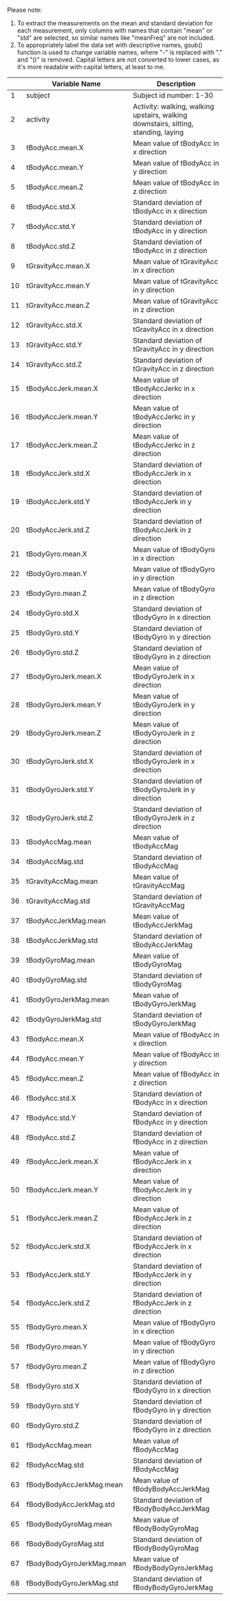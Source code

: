 Please note:

1. To extract the measurements on the mean and standard deviation for each measurement, only columns with names that contain "mean" or "std" are selected, so similar names like "meanFreq" are not included. 
2. To appropriately label the data set with descriptive names, gsub() function is used to change variable names, where "-" is replaced with "." and "()" is removed. Capital letters are not converted to lower cases, as it's more readable with capital letters, at least to me.


|  | Variable Name      |Description                                                                                   |
|---------------|---------------------------|------------------------------------------------------------------------------------|
| 1             | subject                   | Subject id number: 1-30                                                                  |
| 2             | activity                  | Activity: walking, walking upstairs, walking downstairs, sitting, standing, laying |
| 3             | tBodyAcc.mean.X           | Mean value of tBodyAcc in x direction                                              |
| 4             | tBodyAcc.mean.Y           | Mean value of tBodyAcc in y direction                                              |
| 5             | tBodyAcc.mean.Z           | Mean value of tBodyAcc in z direction                                              |
| 6             | tBodyAcc.std.X            | Standard deviation of tBodyAcc in x direction                                      |
| 7             | tBodyAcc.std.Y            | Standard deviation of tBodyAcc in y direction                                      |
| 8             | tBodyAcc.std.Z            | Standard deviation of tBodyAcc in z direction                                      |
| 9             | tGravityAcc.mean.X        | Mean value of tGravityAcc in x direction                                           |
| 10            | tGravityAcc.mean.Y        | Mean value of tGravityAcc in y direction                                           |
| 11            | tGravityAcc.mean.Z        | Mean value of tGravityAcc in z direction                                           |
| 12            | tGravityAcc.std.X         | Standard deviation of tGravityAcc in x direction                                   |
| 13            | tGravityAcc.std.Y         | Standard deviation of tGravityAcc in y direction                                   |
| 14            | tGravityAcc.std.Z         | Standard deviation of tGravityAcc in z direction                                   |
| 15            | tBodyAccJerk.mean.X       | Mean value of tBodyAccJerkc in x direction                                         |
| 16            | tBodyAccJerk.mean.Y       | Mean value of tBodyAccJerkc in y direction                                         |
| 17            | tBodyAccJerk.mean.Z       | Mean value of tBodyAccJerkc in z direction                                         |
| 18            | tBodyAccJerk.std.X        | Standard deviation of tBodyAccJerk in x direction                                  |
| 19            | tBodyAccJerk.std.Y        | Standard deviation of tBodyAccJerk in y direction                                  |
| 20            | tBodyAccJerk.std.Z        | Standard deviation of tBodyAccJerk in z direction                                  |
| 21            | tBodyGyro.mean.X          | Mean value of tBodyGyro in x direction                                             |
| 22            | tBodyGyro.mean.Y          | Mean value of tBodyGyro in y direction                                             |
| 23            | tBodyGyro.mean.Z          | Mean value of tBodyGyro in z direction                                             |
| 24            | tBodyGyro.std.X           | Standard deviation of tBodyGyro in x direction                                     |
| 25            | tBodyGyro.std.Y           | Standard deviation of tBodyGyro in y direction                                     |
| 26            | tBodyGyro.std.Z           | Standard deviation of tBodyGyro in z direction                                     |
| 27            | tBodyGyroJerk.mean.X      | Mean value of tBodyGyroJerk in x direction                                         |
| 28            | tBodyGyroJerk.mean.Y      | Mean value of tBodyGyroJerk in y direction                                         |
| 29            | tBodyGyroJerk.mean.Z      | Mean value of tBodyGyroJerk in z direction                                         |
| 30            | tBodyGyroJerk.std.X       | Standard deviation of tBodyGyroJerk in x direction                                 |
| 31            | tBodyGyroJerk.std.Y       | Standard deviation of tBodyGyroJerk in y direction                                 |
| 32            | tBodyGyroJerk.std.Z       | Standard deviation of tBodyGyroJerk in z direction                                 |
| 33            | tBodyAccMag.mean          | Mean value of tBodyAccMag                                                          |
| 34            | tBodyAccMag.std           | Standard deviation of tBodyAccMag                                                  |
| 35            | tGravityAccMag.mean       | Mean value of tGravityAccMag                                                       |
| 36            | tGravityAccMag.std        | Standard deviation of tGravityAccMag                                               |
| 37            | tBodyAccJerkMag.mean      | Mean value of tBodyAccJerkMag                                                      |
| 38            | tBodyAccJerkMag.std       | Standard deviation of tBodyAccJerkMag                                              |
| 39            | tBodyGyroMag.mean         | Mean value of tBodyGyroMag                                                         |
| 40            | tBodyGyroMag.std          | Standard deviation of tBodyGyroMag                                                 |
| 41            | tBodyGyroJerkMag.mean     | Mean value of tBodyGyroJerkMag                                                     |
| 42            | tBodyGyroJerkMag.std      | Standard deviation of tBodyGyroJerkMag                                             |
| 43            | fBodyAcc.mean.X           | Mean value of fBodyAcc in x direction                                              |
| 44            | fBodyAcc.mean.Y           | Mean value of fBodyAcc in y direction                                              |
| 45            | fBodyAcc.mean.Z           | Mean value of fBodyAcc in z direction                                              |
| 46            | fBodyAcc.std.X            | Standard deviation of fBodyAcc in x direction                                      |
| 47            | fBodyAcc.std.Y            | Standard deviation of fBodyAcc in y direction                                      |
| 48            | fBodyAcc.std.Z            | Standard deviation of fBodyAcc in z direction                                      |
| 49            | fBodyAccJerk.mean.X       | Mean value of fBodyAccJerk in x direction                                          |
| 50            | fBodyAccJerk.mean.Y       | Mean value of fBodyAccJerk in y direction                                          |
| 51            | fBodyAccJerk.mean.Z       | Mean value of fBodyAccJerk in z direction                                          |
| 52            | fBodyAccJerk.std.X        | Standard deviation of fBodyAccJerk in x direction                                  |
| 53            | fBodyAccJerk.std.Y        | Standard deviation of fBodyAccJerk in y direction                                  |
| 54            | fBodyAccJerk.std.Z        | Standard deviation of fBodyAccJerk in z direction                                  |
| 55            | fBodyGyro.mean.X          | Mean value of fBodyGyro in x direction                                             |
| 56            | fBodyGyro.mean.Y          | Mean value of fBodyGyro in y direction                                             |
| 57            | fBodyGyro.mean.Z          | Mean value of fBodyGyro in z direction                                             |
| 58            | fBodyGyro.std.X           | Standard deviation of fBodyGyro in x direction                                     |
| 59            | fBodyGyro.std.Y           | Standard deviation of fBodyGyro in y direction                                     |
| 60            | fBodyGyro.std.Z           | Standard deviation of fBodyGyro in z direction                                     |
| 61            | fBodyAccMag.mean          | Mean value of fBodyAccMag                                                          |
| 62            | fBodyAccMag.std           | Standard deviation of fBodyAccMag                                                  |
| 63            | fBodyBodyAccJerkMag.mean  | Mean value of fBodyBodyAccJerkMag                                                  |
| 64            | fBodyBodyAccJerkMag.std   | Standard deviation of fBodyBodyAccJerkMag                                          |
| 65            | fBodyBodyGyroMag.mean     | Mean value of fBodyBodyGyroMag                                                     |
| 66            | fBodyBodyGyroMag.std      | Standard deviation of fBodyBodyGyroMag                                             |
| 67            | fBodyBodyGyroJerkMag.mean | Mean value of fBodyBodyGyroJerkMag                                                 |
| 68            | fBodyBodyGyroJerkMag.std  | Standard deviation of fBodyBodyGyroJerkMag                                         |
